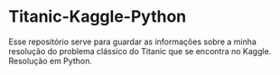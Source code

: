 # Titanic-Kaggle-Python
Esse repositório serve para guardar as informações sobre a minha resolução do problema clássico do Titanic que se encontra no Kaggle. Resolução em Python.
